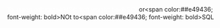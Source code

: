 <span style="font-family: Helvetica Neue; color:#ffffff">To <span color:##e49436; font-weight: bold>SQL</span>or<span color:##e49436; font-weight: bold>NO</span>t to<span color:##e49436; font-weight: bold>SQL</span></span>
